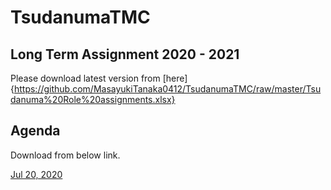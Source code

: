# TsudanumaTMC
  
## Long Term Assignment 2020 - 2021
  
Please download latest version from [here]{https://github.com/MasayukiTanaka0412/TsudanumaTMC/raw/master/Tsudanuma%20Role%20assignments.xlsx}
  
## Agenda
  
Download from below link.
  
[Jul 20, 2020](https://github.com/MasayukiTanaka0412/TsudanumaTMC/raw/master/Agenda%20Jul%2020.xlsx)
  
